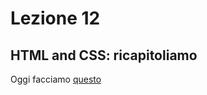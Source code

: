 # Lezione 12

## HTML and CSS: ricapitoliamo

Oggi facciamo [questo](https://onepagelove.com/stack-lite)

